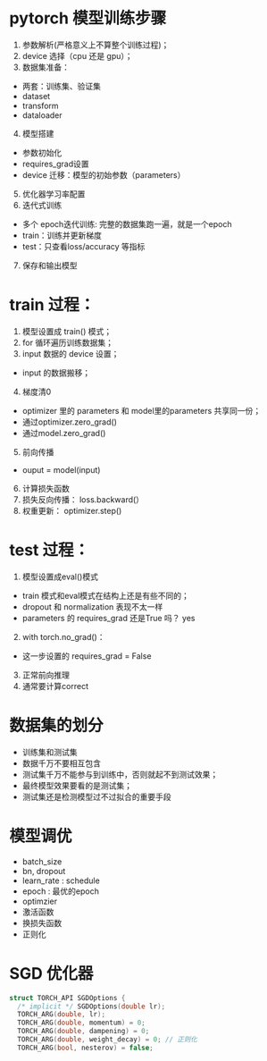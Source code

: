 # pytorch 模型训练步骤
1. 参数解析(严格意义上不算整个训练过程)；
2. device 选择（cpu 还是 gpu）；
3. 数据集准备：
- 两套：训练集、验证集
- dataset
- transform
- dataloader
4. 模型搭建
- 参数初始化
- requires_grad设置
- device 迁移：模型的初始参数（parameters）
5. 优化器学习率配置
6. 迭代式训练
- 多个 epoch迭代训练: 完整的数据集跑一遍，就是一个epoch
- train：训练并更新梯度
- test：只查看loss/accuracy 等指标
7. 保存和输出模型

# train 过程：
1. 模型设置成 train() 模式；
2. for 循环遍历训练数据集；
3. input 数据的 device 设置；
- input 的数据搬移；
4. 梯度清0
- optimizer 里的 parameters 和 model里的parameters 共享同一份；
- 通过optimizer.zero_grad()
- 通过model.zero_grad()
5. 前向传播
- ouput = model(input)
6. 计算损失函数
7. 损失反向传播：
loss.backward(）
8. 权重更新：
optimizer.step()

# test 过程：
1. 模型设置成eval()模式
- train 模式和eval模式在结构上还是有些不同的；
- dropout 和 normalization 表现不太一样
- parameters 的 requires_grad 还是True 吗？ yes
2. with torch.no_grad()：
- 这一步设置的 requires_grad = False
3. 正常前向推理
4. 通常要计算correct

# 数据集的划分
- 训练集和测试集
- 数据千万不要相互包含
- 测试集千万不能参与到训练中，否则就起不到测试效果；
- 最终模型效果要看的是测试集；
- 测试集还是检测模型过不过拟合的重要手段

# 模型调优
- batch_size
- bn, dropout
- learn_rate : schedule
- epoch : 最优的epoch
- optimzier
- 激活函数
- 换损失函数
- 正则化

# SGD 优化器 
```cpp
struct TORCH_API SGDOptions {
  /* implicit */ SGDOptions(double lr);
  TORCH_ARG(double, lr);
  TORCH_ARG(double, momentum) = 0;
  TORCH_ARG(double, dampening) = 0;
  TORCH_ARG(double, weight_decay) = 0; // 正则化
  TORCH_ARG(bool, nesterov) = false;
```